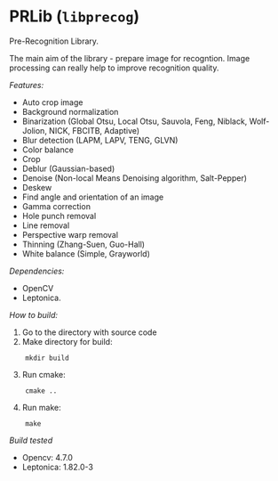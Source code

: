 # PRLib (`libprecog`)

Pre-Recognition Library.

The main aim of the library - prepare image for recogntion.
Image processing can really help to improve recognition quality.

*Features:*

* Auto crop image
* Background normalization
* Binarization (Global Otsu, Local Otsu, Sauvola, Feng, Niblack, Wolf-Jolion, NICK, FBCITB, Adaptive)
* Blur detection (LAPM, LAPV, TENG, GLVN)
* Color balance
* Crop
* Deblur (Gaussian-based)
* Denoise (Non-local Means Denoising algorithm, Salt-Pepper)
* Deskew
* Find angle and orientation of an image
* Gamma correction
* Hole punch removal
* Line removal
* Perspective warp removal
* Thinning (Zhang-Suen, Guo-Hall)
* White balance (Simple, Grayworld)

*Dependencies:*

* OpenCV
* Leptonica.

*How to build:*

1) Go to the directory with source code
2) Make directory for build:
```shell
    mkdir build
```
3) Run cmake:
```shell
    cmake ..
```    
4) Run make:
```shell
    make
```    

*Build tested*

- Opencv: 4.7.0
- Leptonica: 1.82.0-3
